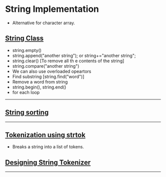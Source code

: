 # String Implementation
 * Alternative for  character array.

## <a href="https://github.com/sanya2508/Abstract/blob/master/Strings/strings_01.cpp">String Class</a>
 * string.empty()
 * string.append("another string"); or string+="another string";
 * string.clear() [To remove all th e contents of the string]
 * string.compare("another string")
 * We can also use overloaded opeartors
 * Find substring [string.find("word")]
 * Remove a word from string
 * string.begin(), string.end()
 * for each loop

<hr/>

## <a href="https://github.com/sanya2508/Abstract/blob/master/Strings/strings_04.cpp">String sorting</a>

<hr/>

## <a href="https://github.com/sanya2508/Abstract/blob/master/Strings/string_stl_tokenizer.cpp">Tokenization using strtok</a>
 * Breaks a string into a list of tokens.
 
## <a href="https://github.com/sanya2508/Abstract/blob/master/Strings/string_tokenizer_implementation.cpp">Designing String Tokenizer</a>


<hr/>

 
